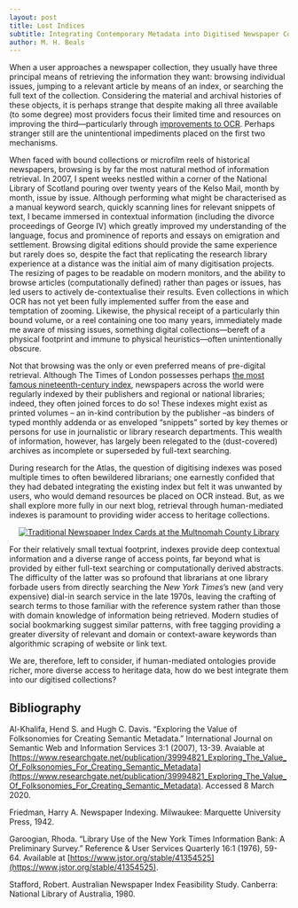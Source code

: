```yaml
---
layout: post
title: Lost Indices
subtitle: Integrating Contemporary Metadata into Digitised Newspaper Collections
author: M. H. Beals
---
```


When a user approaches a newspaper collection, they usually have three principal means of retrieving the information they 
want: browsing individual issues, jumping to a relevant article by means of an index, or searching the full text of the 
collection. Considering the material and archival histories of these objects, it is perhaps strange that despite making 
all three available (to some degree) most providers focus their limited time and resources on improving the third—particularly 
through [improvements to OCR](https://www.digitisednewspapers.net/2020-03-06-ocr/). Perhaps stranger still are the 
unintentional impediments placed on the first two mechanisms.  

When faced with bound collections or microfilm reels of historical newspapers, browsing is by far the most natural method of 
information retrieval. In 2007, I spent weeks nestled within a corner of the National Library of Scotland pouring over twenty 
years of the Kelso Mail, month by month, issue by issue. Although performing what might be characterised as a manual keyword 
search, quickly scanning lines for relevant snippets of text, I became immersed in contextual information (including the 
divorce proceedings of George IV) which greatly improved my understanding of the language, focus and prominence of reports 
and essays on emigration and settlement. Browsing digital editions should provide the same experience but rarely does so, 
despite the fact that replicating the research library experience at a distance was the initial aim of many digitisation 
projects. The resizing of pages to be readable on modern monitors, and the ability to browse articles (computationally 
defined) rather than pages or issues, has led users to actively de-contextualise their results. Even collections in which
OCR has not yet been fully implemented suffer from the ease and temptation of zooming. Likewise, the physical receipt of a 
particularly thin bound volume, or a reel containing one too many years, immediately made me aware of missing issues, 
something digital collections—bereft of a physical footprint and immune to physical heuristics—often unintentionally 
obscure.  

Not that browsing was the only or even preferred means of pre-digital retrieval. Although The Times of London possesses 
perhaps [the most famous nineteenth-century index](https://books.google.co.uk/books?id=mBoZAAAAIAAJ), newspapers across 
the world were regularly indexed by their publishers and regional or national libraries; indeed, they often joined forces 
to do so! These indexes might exist as printed volumes – an in-kind contribution by the publisher –as binders of typed 
monthly addenda or as enveloped “snippets” sorted by key themes or persons for use in journalistic or library research 
departments. This wealth of information, however, has largely been relegated to the (dust-covered) archives as incomplete 
or superseded by full-text searching. 

During research for the Atlas, the question of digitising indexes was posed multiple times to often bewildered librarians; 
one earnestly confided that they had debated integrating the existing index but felt it was unwanted by users, who would
demand resources be placed on OCR instead. But, as we shall explore more fully in our next blog, retrieval through 
human-mediated indexes is paramount to providing wider access to heritage collections.   

<center><a href="https://multcolib.org/blog/20140617/research-historical-portland-newspapers-beyond-oregonian"><img src="https://multcolib.org/sites/default/files/styles/large/public/NPI-card.jpg?itok=RT4F9eW6" alt="Traditional Newspaper Index Cards at the Multnomah County Library"></a></center>

For their relatively small textual footprint, indexes provide deep contextual information and a diverse range of 
access points, far beyond what is provided by either full-text searching or computationally derived abstracts. The 
difficulty of the latter was so profound that librarians at one library forbade users from directly searching the 
*New York Times*’s new (and very expensive) dial-in search service in the late 1970s, leaving the crafting of search 
terms to those familiar with the reference system rather than those with domain knowledge of information being retrieved. 
Modern studies of social bookmarking suggest similar patterns, with free tagging providing a greater diversity of relevant 
and domain or context-aware keywords than algorithmic scraping of website or link text.   

We are, therefore, left to consider, if human-mediated ontologies provide richer, more diverse access to heritage data, how do we best integrate them into our digitised collections?

## Bibliography

Al-Khalifa, Hend S. and Hugh C. Davis. “Exploring the Value of Folksonomies for Creating Semantic Metadata.” International Journal on Semantic Web and Information Services 3:1 (2007), 13-39.  Avaiable at [https://www.researchgate.net/publication/39994821_Exploring_The_Value_Of_Folksonomies_For_Creating_Semantic_Metadata](https://www.researchgate.net/publication/39994821_Exploring_The_Value_Of_Folksonomies_For_Creating_Semantic_Metadata). Accessed 8 March 2020.  

Friedman, Harry A. Newspaper Indexing. Milwaukee: Marquette University Press, 1942.  

Garoogian, Rhoda. “Library Use of the New York Times Information Bank: A Preliminary Survey.” Reference & User Services Quarterly 16:1 (1976), 59-64.  Available at [https://www.jstor.org/stable/41354525](https://www.jstor.org/stable/41354525).

Stafford, Robert. Australian Newspaper Index Feasibility Study. Canberra: National Library of Australia, 1980.
